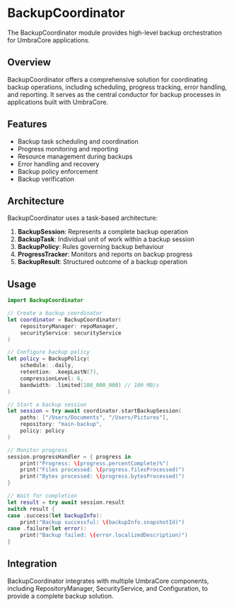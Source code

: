 # BackupCoordinator

The BackupCoordinator module provides high-level backup orchestration for UmbraCore applications.

## Overview

BackupCoordinator offers a comprehensive solution for coordinating backup operations, including scheduling, progress tracking, error handling, and reporting. It serves as the central conductor for backup processes in applications built with UmbraCore.

## Features

- Backup task scheduling and coordination
- Progress monitoring and reporting
- Resource management during backups
- Error handling and recovery
- Backup policy enforcement
- Backup verification

## Architecture

BackupCoordinator uses a task-based architecture:

1. **BackupSession**: Represents a complete backup operation
2. **BackupTask**: Individual unit of work within a backup session
3. **BackupPolicy**: Rules governing backup behaviour
4. **ProgressTracker**: Monitors and reports on backup progress
5. **BackupResult**: Structured outcome of a backup operation

## Usage

```swift
import BackupCoordinator

// Create a backup coordinator
let coordinator = BackupCoordinator(
    repositoryManager: repoManager,
    securityService: securityService
)

// Configure backup policy
let policy = BackupPolicy(
    schedule: .daily,
    retention: .keepLastN(7),
    compressionLevel: 6,
    bandwidth: .limited(100_000_000) // 100 MB/s
)

// Start a backup session
let session = try await coordinator.startBackupSession(
    paths: ["/Users/Documents", "/Users/Pictures"],
    repository: "main-backup",
    policy: policy
)

// Monitor progress
session.progressHandler = { progress in
    print("Progress: \(progress.percentComplete)%")
    print("Files processed: \(progress.filesProcessed)")
    print("Bytes processed: \(progress.bytesProcessed)")
}

// Wait for completion
let result = try await session.result
switch result {
case .success(let backupInfo):
    print("Backup successful: \(backupInfo.snapshotId)")
case .failure(let error):
    print("Backup failed: \(error.localizedDescription)")
}
```

## Integration

BackupCoordinator integrates with multiple UmbraCore components, including RepositoryManager, SecurityService, and Configuration, to provide a complete backup solution.
